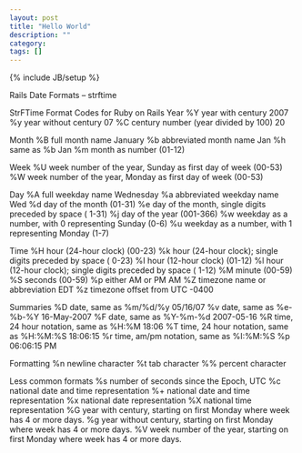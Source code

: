 ```yaml
---
layout: post
title: "Hello World"
description: ""
category: 
tags: []
---
```

{% include JB/setup %}

Rails Date Formats – strftime

StrFTime Format Codes for Ruby on Rails
Year
%Y     year with century 2007
%y     year without century 07
%C     century number (year divided by 100) 20

Month
%B     full month name January
%b     abbreviated month name Jan
%h     same as %b Jan
%m     month as number (01-12)

Week
%U     week number of the year, Sunday as first day of week (00-53)
%W     week number of the year, Monday as first day of week (00-53)

Day
%A     full weekday name Wednesday
%a     abbreviated weekday name Wed
%d     day of the month (01-31)
%e     day of the month, single digits preceded by space ( 1-31)
%j     day of the year (001-366)
%w     weekday as a number, with 0 representing Sunday (0-6)
%u     weekday as a number, with 1 representing Monday (1-7)

Time
%H    hour (24-hour clock) (00-23)
%k     hour (24-hour clock); single digits preceded by space ( 0-23)
%I     hour (12-hour clock) (01-12)
%l     hour (12-hour clock); single digits preceded by space ( 1-12)
%M     minute (00-59)
%S     seconds (00-59)
%p     either AM or PM AM
%Z     timezone name or abbreviation EDT
%z     timezone offset from UTC -0400

Summaries
%D     date, same as %m/%d/%y 05/16/07
%v     date, same as %e-%b-%Y 16-May-2007
%F     date, same as %Y-%m-%d 2007-05-16
%R     time, 24 hour notation, same as %H:%M 18:06
%T     time, 24 hour notation, same as %H:%M:%S 18:06:15
%r     time, am/pm notation, same as %I:%M:%S %p 06:06:15 PM

Formatting
%n     newline character
%t     tab character
%%     percent character

Less common formats
%s    number of seconds since the Epoch, UTC
%c     national date and time representation
%+    national date and time representation
%x     national date representation
%X     national time representation
%G     year with century, starting on first Monday where week has 4 or more days.
%g    year without century, starting on first Monday where week has 4 or more days.
%V     week number of the year, starting on first Monday where week has 4 or more days.